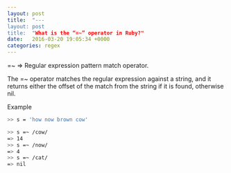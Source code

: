 ```yaml
---
layout: post
title:  "---
layout: post
title:  "What is the “=~” operator in Ruby?"
date:   2016-03-20 19:05:34 +0000
categories: regex
---
```


=~ => Regular expression pattern match operator.

The =~ operator matches the regular expression against a string, and it returns either the offset of the match from the string if it is found, otherwise nil.

Example

```sh
>> s = 'how now brown cow'

>> s =~ /cow/
=> 14
>> s =~ /now/
=> 4
>> s =~ /cat/
=> nil
```